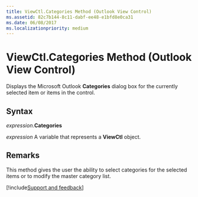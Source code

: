 ```yaml
---
title: ViewCtl.Categories Method (Outlook View Control)
ms.assetid: 82c7b144-8c11-dabf-ee48-e1bfd8e0ca31
ms.date: 06/08/2017
ms.localizationpriority: medium
---
```



# ViewCtl.Categories Method (Outlook View Control)

Displays the Microsoft Outlook **Categories** dialog box for the currently selected item or items in the control.


## Syntax

_expression_.**Categories**

_expression_ A variable that represents a **ViewCtl** object.


## Remarks

This method gives the user the ability to select categories for the selected items or to modify the master category list.

[!include[Support and feedback](~/includes/feedback-boilerplate.md)]